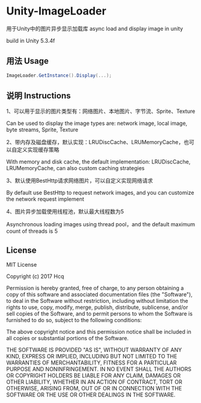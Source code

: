 # Unity-ImageLoader
用于Unity中的图片异步显示加载库  async load and display image in unity

build in Unity 5.3.4f

## 用法 Usage

```c#
ImageLoader.GetInstance().Display(...);
```

## 说明 Instructions

1、可以用于显示的图片类型有：网络图片、本地图片、字节流、Sprite、Texture

Can be used to display the image types are: network image, local image, byte streams, Sprite, Texture

2、带内存及磁盘缓存，默认实现：LRUDiscCache、LRUMemoryCache，也可以自定义实现缓存策略

With memory and disk cache, the default implementation: LRUDiscCache, LRUMemoryCache, can also custom caching strategies

3、默认使用BestHttp请求网络图片，可以自定义实现网络请求

By default use BestHttp to request network images, and you can customize the network request implement

4、图片异步加载使用线程池，默认最大线程数为5

Asynchronous loading images using thread pool，and the default maximum count of threads is 5

## License

MIT License

Copyright (c) 2017 Hcq

Permission is hereby granted, free of charge, to any person obtaining a copy
of this software and associated documentation files (the "Software"), to deal
in the Software without restriction, including without limitation the rights
to use, copy, modify, merge, publish, distribute, sublicense, and/or sell
copies of the Software, and to permit persons to whom the Software is
furnished to do so, subject to the following conditions:

The above copyright notice and this permission notice shall be included in all
copies or substantial portions of the Software.

THE SOFTWARE IS PROVIDED "AS IS", WITHOUT WARRANTY OF ANY KIND, EXPRESS OR
IMPLIED, INCLUDING BUT NOT LIMITED TO THE WARRANTIES OF MERCHANTABILITY,
FITNESS FOR A PARTICULAR PURPOSE AND NONINFRINGEMENT. IN NO EVENT SHALL THE
AUTHORS OR COPYRIGHT HOLDERS BE LIABLE FOR ANY CLAIM, DAMAGES OR OTHER
LIABILITY, WHETHER IN AN ACTION OF CONTRACT, TORT OR OTHERWISE, ARISING FROM,
OUT OF OR IN CONNECTION WITH THE SOFTWARE OR THE USE OR OTHER DEALINGS IN THE
SOFTWARE.
